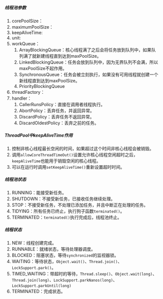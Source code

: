##### 线程池参数

1. corePoolSize：
2. maximumPoolSize：
3. keepAliveTime:
4. unit:
5. workQueue：
   1. ArrayBlockingQueue：核心线程满了之后会将任务放到队列中，如果队列满了就新建线程直到达到maxPoolSize。
   2. LinkedBlockingQueue：任务会放到队列中，因为无界队列不会满，所以maxPoolSize不起作用。
   3. SynchronousQueue：任务会被立刻执行，如果没有可用线程就创建一个新线程直到达到maxPoolSize。
   4. PriorityBlockingQueue
6. threadFactory：
7. handler：
   1. CallerRunsPolicy：直接在调用者线程执行。
   2. AbortPolicy：丢弃任务，并返回异常。
   3. DiscardPolicy：丢弃任务不返回异常。
   4. DiscardOldestPolicy：丢弃之前的任务。

##### ThreadPool中keepAliveTime作用

1. 控制非核心线程最长空闲的时间，如果超过这个时间非核心线程会被销毁。
2. 调用`allowCoreThreadTimeOut()`设置允许核心线程空闲超时之后，`keepAliveTime`也能用于销毁空闲的核心线程。
3. 可以在运行时调用`setKeepAliveTime()`重新设置超时时间。

##### 线程池状态

1. RUNNING：能接受新任务。
2. SHUTDOWN：不接受新任务，已接收任务继续处理。
3. STOP：不接受新任务，不处理已添加任务，并且中断正在处理的任务。
4. TIDYING：所有任务已终止，执行狗子函数`terminated()`。
5. TERMINATED：`terminated()`执行完成后，线程池终止。

##### 线程状态

1. NEW：线程创建完成。
2. RUNNABLE：就绪状态，等待处理器调度。
3. BLOCKED：阻塞状态，等待`synchronized`的监视器锁。
4. WAITING：等待状态，`Object.wait()`、`Thread.join()`、`LockSupport.park()`。
5. TIMED_WAITING：带超时的等待，`Thread.sleep()`、`Object.wait(long)`、`Thread.join(long)`、`LockSupport.parkNanos(long)`、`LockSupport.parkUntil(long)`
6. TERMINATED：完成状态。